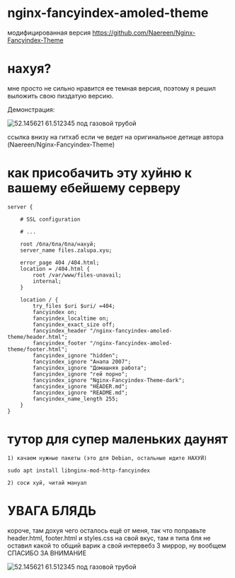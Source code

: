 # nginx-fancyindex-amoled-theme
модифицированная версия https://github.com/Naereen/Nginx-Fancyindex-Theme

# нахуя?
мне просто не сильно нравится ее темная версия, поэтому я решил выложить свою пиздатую версию.

Демонстрация: 

![52.145621 61.512345 под газовой трубой](https://files.underbed.ru/CDN/files_demo.png)

ссылка внизу на гитхаб если че ведет на оригинальное детище автора (Naereen/Nginx-Fancyindex-Theme)

# как присобачить эту хуйню к вашему ебейшему серверу

```
server {

    # SSL configuration

    # ...

    root /бла/бла/бла/нахуй;
    server_name files.zalupa.xyu;

    error_page 404 /404.html;
    location = /404.html {
        root /var/www/files-unavail;
        internal;
    }

    location / {
        try_files $uri $uri/ =404;
        fancyindex on;
        fancyindex_localtime on;
        fancyindex_exact_size off;
        fancyindex_header "/nginx-fancyindex-amoled-theme/header.html";
        fancyindex_footer "/nginx-fancyindex-amoled-theme/footer.html";
        fancyindex_ignore "hidden";
        fancyindex_ignore "Анапа 2007";
        fancyindex_ignore "Домашняя работа";
        fancyindex_ignore "гей порно";
        fancyindex_ignore "Nginx-Fancyindex-Theme-dark";
        fancyindex_ignore "HEADER.md";
        fancyindex_ignore "README.md";
        fancyindex_name_length 255;
    }
}

```
# тутор для супер маленьких даунят 
```
1) качаем нужные пакеты (это для Debian, остальные идите НАХУЙ)

sudo apt install libnginx-mod-http-fancyindex

2) соси хуй, читай мануал
```

# УВАГА БЛЯДЬ

короче, там дохуя чего осталось ещё от меня, так что поправьте header.html, footer.html и styles.css на свой вкус, там я типа бля не оставил какой то общий варик а свой интервебз 3 миррор, ну вообщем СПАСИБО ЗА ВНИМАНИЕ

![52.145621 61.512345 под газовой трубой](https://files.underbed.ru/CDN/cat.gif)
